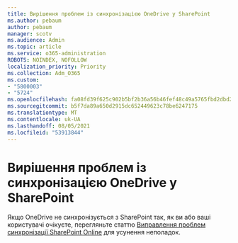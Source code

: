```yaml
---
title: Вирішення проблем із синхронізацією OneDrive у SharePoint
ms.author: pebaum
author: pebaum
manager: scotv
ms.audience: Admin
ms.topic: article
ms.service: o365-administration
ROBOTS: NOINDEX, NOFOLLOW
localization_priority: Priority
ms.collection: Adm_O365
ms.custom:
- "5800003"
- "5724"
ms.openlocfilehash: fa08fd39f625c902b5bf2b36a56b46fef48c49a5765fbd2dbd23dc5b820c5c9f
ms.sourcegitcommit: b5f7da89a650d2915dc652449623c78be6247175
ms.translationtype: MT
ms.contentlocale: uk-UA
ms.lasthandoff: 08/05/2021
ms.locfileid: "53913844"
---
```

# <a name="fix-onedrive-sync-issues-with-sharepoint"></a>Вирішення проблем із синхронізацією OneDrive у SharePoint

Якщо OneDrive не синхронізується з SharePoint так, як ви або ваші користувачі очікуєте, перегляньте статтю [Виправлення проблем синхронізації SharePoint Online](https://support.office.com/article/fix-sharepoint-online-sync-problems-aaa2d172-8d45-4e94-9c04-5364d04ca2f4?ui=en-US&rs=en-US&ad=US) для усунення неполадок.
